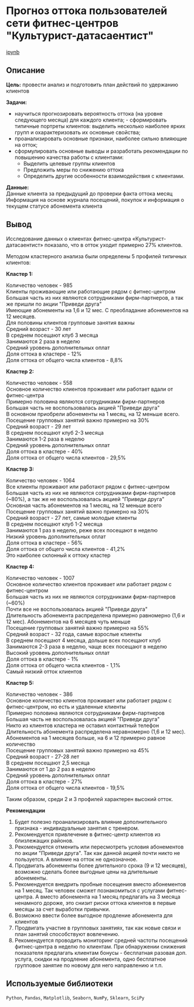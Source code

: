 # Прогноз оттока пользователей сети фитнес-центров "Культурист-датасаентист"  
[ipynb](https://github.com/Ekaterina-Smurova/yandex.practicum-da/blob/main/%D0%9F%D1%80%D0%BE%D0%B3%D0%BD%D0%BE%D0%B7%D0%B8%D1%80%D0%BE%D0%B2%D0%B0%D0%BD%D0%B8%D0%B5%20%D0%B2%D0%B5%D1%80%D0%BE%D1%8F%D1%82%D0%BD%D0%BE%D1%81%D1%82%D0%B8%20%D0%BE%D1%82%D1%82%D0%BE%D0%BA%D0%B0%20%D0%BF%D0%BE%D0%BB%D1%8C%D0%B7%D0%BE%D0%B2%D0%B0%D1%82%D0%B5%D0%BB%D0%B5%D0%B9%20%D0%B4%D0%BB%D1%8F%20%D1%84%D0%B8%D1%82%D0%BD%D0%B5%D1%81-%D1%86%D0%B5%D0%BD%D1%82%D1%80%D0%BE%D0%B2/%D0%9F%D1%80%D0%BE%D0%B3%D0%BD%D0%BE%D0%B7%20%D0%BE%D1%82%D1%82%D0%BE%D0%BA%D0%B0%20%D0%BF%D0%BE%D0%BB%D1%8C%D0%B7%D0%BE%D0%B2%D0%B0%D1%82%D0%B5%D0%BB%D0%B5%D0%B9%20%D0%B2%20%D1%84%D0%B8%D1%82%D0%BD%D0%B5%D1%81-%D1%86%D0%B5%D0%BD%D1%82%D1%80%D0%B0%D1%85.ipynb)
## Описание
**Цель:** провести анализ и подготовить план действий по удержанию клиентов  

**Задачи:**  
- научиться прогнозировать вероятность оттока (на уровне следующего месяца) для каждого клиента; - сформировать типичные портреты клиентов: выделить несколько наиболее ярких групп и охарактеризовать их основные свойства; 
- проанализировать основные признаки, наиболее сильно влияющие на отток; 
- сформулировать основные выводы и разработать рекомендации по повышению качества работы с клиентами:
    * Выделить целевые группы клиентов
    *  Предложить меры по снижению оттока 
    * Определить другие особенности взаимодействия с клиентами.

**Данные:**  
Данные клиента за предыдущий до проверки факта оттока месяц  
Информация на основе журнала посещений, покупок и информация о текущем статусе абонемента клиента

## Вывод
Исследование данных о клиентах фитнес-центра «Культурист-датасаентист» показало, что в отток уходит примерно 27% клиентов.  

Методом кластерного анализа были определены 5 профилей типичных клиентов:  

**Кластер 1:**

Количество человек - 985  
Клиенты проживающие или работающие рядом с фитнес-центром  
Большая часть из них являются сотрудниками фирм-партнеров, а так же пришли по акции "Приведи друга"  
Имеющие абонементы на 1,6 и 12 мес. С преобладание абонементов на 12 месяцев.  
Для половины клиентов групповые занятия важны  
Средний возраст - 30 лет  
В среднем посещают клуб 3 месяца  
Занимаются 2 раза в неделю  
Средний уровень дополнительных оплат  
Доля оттока в кластере - 12%  
Доля оттока от общего числа клиентов - 8,8%  

**Кластер 2:**

Количество человек - 558   
Основное количество клиентов проживает или работает вдали от фитнес-центра  
Примерно половина являются сотрудниками фирм-партнеров  
Большая часть не воспользовалась акцией "Приведи друга"  
В основном приобрели абонементы на 1 месяц, на 12 меньше всего.  
Посещение групповых занятий важно примерно на 30%  
Средний возраст - 29 лет  
В среднем посещают клуб 2-3 месяца  
Занимаются 1-2 раза в неделю  
Средний уровень дополнительных оплат  
Доля оттока в кластере - 40%  
Доля оттока от общего числа клиентов - 29,5%  

**Кластер 3:**

Количество человек - 1064  
Все клиенты проживают или работают рядом с фитнес-центром  
Большая часть из них не являются сотрудниками фирм-партнеров (~80%), а так же не воспользовалась акцией "Приведи друга"  
Основная часть абонементов на 1 месяц, на 12 меньше всего  
Посещение групповых занятий важно примерно на 30%  
Средний возраст - 27 лет, самые молодые клиенты  
В среднем посещают клуб 1-2 месяца  
Занимаются 1 раз в неделю, реже всех посещают в неделю  
Низкий уровень дополнительных оплат  
Доля оттока в кластере - 56%  
Доля оттока от общего числа клиентов - 41,2%  
Это наиболее склонный к оттоку кластер  

**Кластер 4:**

Количество человек - 1007  
Основное количество клиентов проживает или работает рядом с фитнес-центром  
Большая часть из них не являются сотрудниками фирм-партнеров (~60%)  
Почти все не воспользовалась акцией "Приведи друга"  
Длительность абонемента распределена примерно равномерно (1,6 и 12 мес). Абонементов на 6 месяцев чуть меньше  
Посещение групповых занятий важно примерно на 55%  
Средний возраст - 32 года, самые взрослые клиенты  
В среднем посещают 4 месяца, дольше всех посещают клуб  
Занимаются 2-3 раза в неделю, чаще всех посещают в неделю  
Высокий уровень дополнительных оплат  
Доля оттока в кластере - 1%  
Доля оттока от общего числа клиентов - 1,1%  
Самый низкий отток клиентов  

**Кластер 5:**

Количество человек - 386  
Основное количество клиентов проживает или работает рядом с фитнес-центром, но есть и удаленные клиенты  
Примерно половина являются сотрудниками фирм-партнеров  
Большая часть не воспользовалась акцией "Приведи друга"  
Никто из клиентов кластера не оставил контактный телефон  
Длительность абонемента распределена неравномерно (1,6 и 12 мес). Абонементов на 1 месяцев больше, на 6 и 12 примерно равное количество  
Посещение групповых занятий важно примерно на 45%  
Средний возраст - 27-28 лет  
В среднем посещают 2,5 месяца  
Занимаются от 1 до 2 раз в неделю  
Средний уровень дополнительных оплат  
Доля оттока в кластере - 27%  
Доля оттока от общего числа клиентов - 19,5%   

Таким образом, среди 2 и 3 профилей характерен высокий отток.  

**Рекомендации**  

1. Будет полезно проанализировать влияние дополнительного признака - индивидуальные занятия с тренером. 
2. Рекомендуется привлечение в фитнес-центр клиентов из близлежащих районов. 
3. Рекомендуется отменить или пересмотреть условия абонементов по акции "Приведи друга".  Так как данной акцией почти никто не пользуется. А влияние на отток не однозначное.  
4. Продвигать абонементы более длительного срока (9 и 12 месяцев), возможно сделать более выгодные цены на длительные абонементы.
5. Рекомендуется внедрить пробные посещения вместо абонементов на 1 месяц. Так человек сможет познакомиться с услугами фитнес-центра. А вместо абонемента на 1 месяц предлагать на 3 месяца ненамного дороже,  это снизит риски оттока клиентов в первые месяцы за счет выработки привычки.
6. Возможно ввести более выгодное продление абонемента для клиентов
7. Продвигать участие в групповых занятиях, так как новые связи и план занятий способствуют вовлечению. 
8. Рекомендуется проводить мониторинг средней частоты посещений фитнес-центра в неделю по клиентам. При обнаружении снижения показателя предлагать клиентам бонусы - бесплатная разовая доп. услуга, скидки на продление абонемента, одно бесплатное групповое занятие по новому для него направлению и т.п.

## Используемые библиотеки  
`Python`, `Pandas`, `Matplotlib`, `Seaborn`, `NumPy`, `Sklearn`, `SciPy`

